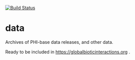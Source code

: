 [![Build Status](https://travis-ci.org/globalbioticinteractions/phi-base-data.svg?branch=master)](https://travis-ci.org/globalbioticinteractions/phi-base-data) 

# data
Archives of PHI-base data releases, and other data.

Ready to be included in https://globalbioticinteractions.org .
